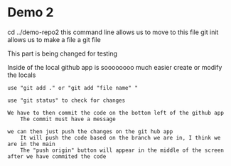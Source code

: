 # Demo 2
cd ../demo-repo2 
    this command line allows us to move to this file
git init
    allows us to make a file a git file

This part is being changed for testing

Inside of the local github app is soooooooo much easier
    create or modify the locals

    use "git add ." or "git add "file name" "

    use "git status" to check for changes

    We have to then commit the code on the bottom left of the github app
        The commit must have a message

    we can then just push the changes on the git hub app 
        It will push the code based on the branch we are in, I think we are in the main
        The "push origin" button will appear in the middle of the screen after we have commited the code
